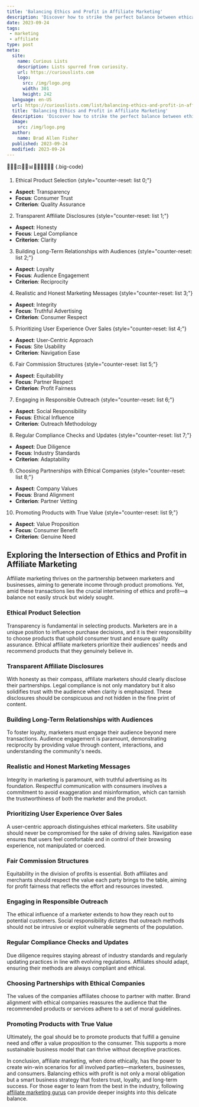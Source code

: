 ```yaml
---
title: 'Balancing Ethics and Profit in Affiliate Marketing'
description: 'Discover how to strike the perfect balance between ethical practices and profitable outcomes in affiliate marketing. Gain insights for curious marketers.'
date: 2023-09-24
tags:
 - marketing
 - affiliate
type: post
meta:
  site:
    name: Curious Lists
    description: Lists spurred from curiosity.
    url: https://curiouslists.com
    logo:
      src: /img/logo.png
      width: 301
      height: 242
  language: en-US
  url: https://curiouslists.com/list/balancing-ethics-and-profit-in-affiliate-marketing
  title: 'Balancing Ethics and Profit in Affiliate Marketing'
  description: 'Discover how to strike the perfect balance between ethical practices and profitable outcomes in affiliate marketing. Gain insights for curious marketers.'
  image:
    src: /img/logo.png
  author:
    name: Brad Allen Fisher
  published: 2023-09-24
  modified: 2023-09-24
---
```



👩🏻‍💼⚖️💸🤝📊🧭🔗💡🙌🏽🌐 {.big-code}

1. Ethical Product Selection {style="counter-reset: list 0;"}
  - **Aspect**: Transparency
  - **Focus**: Consumer Trust
  - **Criterion**: Quality Assurance

2. Transparent Affiliate Disclosures {style="counter-reset: list 1;"}
  - **Aspect**: Honesty
  - **Focus**: Legal Compliance
  - **Criterion**: Clarity

3. Building Long-Term Relationships with Audiences {style="counter-reset: list 2;"}
  - **Aspect**: Loyalty
  - **Focus**: Audience Engagement
  - **Criterion**: Reciprocity

4. Realistic and Honest Marketing Messages {style="counter-reset: list 3;"}
  - **Aspect**: Integrity
  - **Focus**: Truthful Advertising
  - **Criterion**: Consumer Respect

5. Prioritizing User Experience Over Sales {style="counter-reset: list 4;"}
  - **Aspect**: User-Centric Approach
  - **Focus**: Site Usability
  - **Criterion**: Navigation Ease

6. Fair Commission Structures {style="counter-reset: list 5;"}
  - **Aspect**: Equitability
  - **Focus**: Partner Respect
  - **Criterion**: Profit Fairness

7. Engaging in Responsible Outreach {style="counter-reset: list 6;"}
  - **Aspect**: Social Responsibility
  - **Focus**: Ethical Influence
  - **Criterion**: Outreach Methodology

8. Regular Compliance Checks and Updates {style="counter-reset: list 7;"}
  - **Aspect**: Due Diligence
  - **Focus**: Industry Standards
  - **Criterion**: Adaptability

9. Choosing Partnerships with Ethical Companies {style="counter-reset: list 8;"}
  - **Aspect**: Company Values
  - **Focus**: Brand Alignment
  - **Criterion**: Partner Vetting

10. Promoting Products with True Value {style="counter-reset: list 9;"}
  - **Aspect**: Value Proposition
  - **Focus**: Consumer Benefit
  - **Criterion**: Genuine Need


## Exploring the Intersection of Ethics and Profit in Affiliate Marketing

Affiliate marketing thrives on the partnership between marketers and businesses, aiming to generate income through product promotions. Yet, amid these transactions lies the crucial intertwining of ethics and profit—a balance not easily struck but widely sought.

### Ethical Product Selection

Transparency is fundamental in selecting products. Marketers are in a unique position to influence purchase decisions, and it is their responsibility to choose products that uphold consumer trust and ensure quality assurance. Ethical affiliate marketers prioritize their audiences' needs and recommend products that they genuinely believe in.

### Transparent Affiliate Disclosures

With honesty as their compass, affiliate marketers should clearly disclose their partnerships. Legal compliance is not only mandatory but it also solidifies trust with the audience when clarity is emphasized. These disclosures should be conspicuous and not hidden in the fine print of content.

### Building Long-Term Relationships with Audiences

To foster loyalty, marketers must engage their audience beyond mere transactions. Audience engagement is paramount, demonstrating reciprocity by providing value through content, interactions, and understanding the community's needs.

### Realistic and Honest Marketing Messages

Integrity in marketing is paramount, with truthful advertising as its foundation. Respectful communication with consumers involves a commitment to avoid exaggeration and misinformation, which can tarnish the trustworthiness of both the marketer and the product.

### Prioritizing User Experience Over Sales

A user-centric approach distinguishes ethical marketers. Site usability should never be compromised for the sake of driving sales. Navigation ease ensures that users feel comfortable and in control of their browsing experience, not manipulated or coerced.

### Fair Commission Structures

Equitability in the division of profits is essential. Both affiliates and merchants should respect the value each party brings to the table, aiming for profit fairness that reflects the effort and resources invested.

### Engaging in Responsible Outreach

The ethical influence of a marketer extends to how they reach out to potential customers. Social responsibility dictates that outreach methods should not be intrusive or exploit vulnerable segments of the population.

### Regular Compliance Checks and Updates

Due diligence requires staying abreast of industry standards and regularly updating practices in line with evolving regulations. Affiliates should adapt, ensuring their methods are always compliant and ethical.

### Choosing Partnerships with Ethical Companies

The values of the companies affiliates choose to partner with matter. Brand alignment with ethical companies reassures the audience that the recommended products or services adhere to a set of moral guidelines.

### Promoting Products with True Value

Ultimately, the goal should be to promote products that fulfill a genuine need and offer a value proposition to the consumer. This supports a more sustainable business model that can thrive without deceptive practices.

In conclusion, affiliate marketing, when done ethically, has the power to create win-win scenarios for all involved parties—marketers, businesses, and consumers. Balancing ethics with profit is not only a moral obligation but a smart business strategy that fosters trust, loyalty, and long-term success. For those eager to learn from the best in the industry, following [affiliate marketing gurus](https://curiouslists.com/list/10-affiliate-marketing-gurus-you-should-follow-in-2024) can provide deeper insights into this delicate balance.
